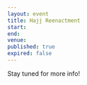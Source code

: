 ```yaml
---
layout: event
title: Hajj Reenactment
start: 
end: 
venue: 
published: true
expired: false
---
```


Stay tuned for more info!
